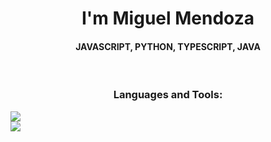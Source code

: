 <h1 align="center">I'm Miguel Mendoza</h1>
<h4 align="center">JAVASCRIPT, PYTHON, TYPESCRIPT, JAVA</h3>
<br>

<h3 align="center">Languages and Tools:</h3>

<img src="https://skillicons.dev/icons?i=ts,js,java,python" /><br>
<img src="https://skillicons.dev/icons?i=spring, fastapi, nodejs, flask" /><br>

<div align="left">

</div>
